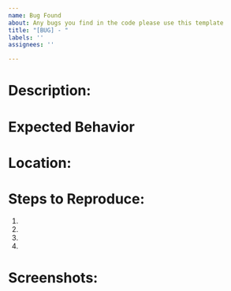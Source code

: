 ```yaml
---
name: Bug Found
about: Any bugs you find in the code please use this template
title: "[BUG] - "
labels: ''
assignees: ''

---
```


# Description:

# Expected Behavior

# Location:

# Steps to Reproduce:
1. 
2. 
3. 
4. 

# Screenshots:
